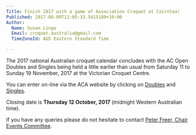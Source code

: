 ```yaml
---
Title: Finish 2017 with a game of Association Croquet at Cairnlea!
Published: 2017-08-09T11:05:33.5415189+10:00
Author:
  Name: Susan Linge
  Email: croquet.australia@gmail.com
  TimeZoneId: AUS Eastern Standard Time

---
```

The 2017 national Australian croquet calendar concludes with the AC Open Doubles and Singles being held a little earlier than usual from Saturday 11 to Sunday 19 November, 2017 at the Victorian Croquet Centre.

You can enter on-line via the ACA website by clicking on
[Doubles](https://croquet-australia.com.au/tournaments/2017/ac/open-doubles)
and [Singles](https://croquet-australia.com.au/tournaments/2017/ac/open-singles).

Closing date is **Thursday 12 October, 2017** (midnight Western Australian time).

If you have any queries please do not hesitate to contact [Peter Freer, Chair Events Committee](mailto:events@croquet-australia.com.au).